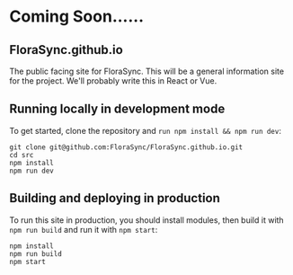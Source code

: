 # Coming Soon......

## FloraSync.github.io

The public facing site for FloraSync.  This will be a general information site for the project.  We'll probably write this in React or Vue.  

## Running locally in development mode

To get started, clone the repository and `run npm install && npm run dev`:

```
git clone git@github.com:FloraSync/FloraSync.github.io.git
cd src
npm install
npm run dev
```

## Building and deploying in production

To run this site in production, you should install modules, then build it with `npm run build` and run it with `npm start`:

```
npm install
npm run build
npm start
```